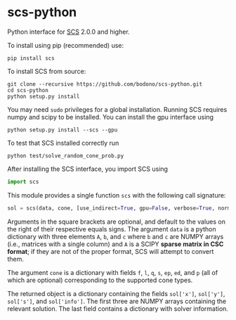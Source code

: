# scs-python
Python interface for [SCS](https://github.com/cvxgrp/scs) 2.0.0 and higher.

To install using pip (recommended) use:
```shell
pip install scs
```
To install SCS from source:
```shell
git clone --recursive https://github.com/bodono/scs-python.git
cd scs-python
python setup.py install
```
You may need `sudo` privileges for a global installation. Running SCS requires
numpy and scipy to be installed. You can install the gpu interface using
```shell
python setup.py install --scs --gpu
```
To test that SCS installed correctly run
```shell
python test/solve_random_cone_prob.py
```

After installing the SCS interface, you import SCS using
```python
import scs
```
This module provides a single function `scs` with the following call signature:
```python
sol = scs(data, cone, [use_indirect=True, gpu=False, verbose=True, normalize=True, max_iters=2500, scale=5, eps=1e-3, cg_rate=2, alpha=1.8, rho_x=1e-3, acceleration_lookback=20])
```
Arguments in the square brackets are optional, and default to the values on the
right of their respective equals signs.  The argument `data` is a python
dictionary with three elements `A`, `b`, and `c` where `b` and `c` are NUMPY
arrays (i.e., matrices with a single column) and `A` is a SCIPY **sparse matrix
in CSC format**; if they are not of the proper format, SCS will attempt to
convert them.

The argument `cone` is a dictionary with fields `f`, `l`, `q`, `s`, `ep`, `ed`,
and `p` (all of which are optional) corresponding to the supported cone types.

The returned object is a dictionary containing the fields `sol['x']`,
`sol['y']`, `sol['s']`, and `sol['info']`.  The first three are NUMPY arrays
containing the relevant solution. The last field contains a dictionary with
solver information.

